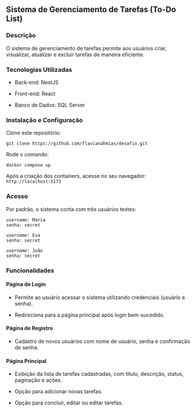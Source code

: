 ## Sistema de Gerenciamento de Tarefas (To-Do List)

### Descrição
O sistema de gerenciamento de tarefas permite aos usuários criar, visualizar, atualizar e excluir tarefas de maneira eficiente.

### Tecnologias Utilizadas

- Back-end: NestJS

- Front-end: React

- Banco de Dados: SQL Server

### Instalação e Configuração

Clone este repositório:

```git clone https://github.com/flavianahmias/desafio.git``` 

Rode o comando: 
```
docker compose up
```

Após a criação dos containers, acesse no seu navegador: `http://localhost:5173`


### Acesso

Por padrão, o sistema conta com três usuários testes:

```
username: Maria
senha: secret
```

```
username: Eva
senha: secret
```

```
username: João
senha: secret
```


### Funcionalidades


#### Página de Login

- Permite ao usuário acessar o sistema utilizando credenciais (usuário e senha).

- Redireciona para a página principal após login bem-sucedido.

#### Página de Registro

- Cadastro de novos usuários com nome de usuário, senha e confirmação de senha.


#### Página Principal

- Exibição da lista de tarefas cadastradas, com título, descrição, status, paginação e ações.

- Opção para adicionar novas tarefas.

- Opção para concluir, editar ou editar tarefas.


